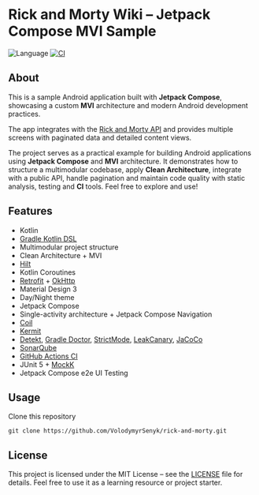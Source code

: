 # Rick and Morty Wiki – Jetpack Compose MVI Sample

![Language](https://img.shields.io/badge/Kotlin-2.2.10-blue)
[![CI](https://github.com/VolodymyrSenyk/rick-and-morty/actions/workflows/ci.yml/badge.svg)](https://github.com/VolodymyrSenyk/rick-and-morty/actions/workflows/ci.yml)

## About

This is a sample Android application built with **Jetpack Compose**, showcasing a custom **MVI**
architecture and modern Android development practices.

The app integrates with the [Rick and Morty API](https://rickandmortyapi.com/) and provides
multiple screens with paginated data and detailed content views.

The project serves as a practical example for building Android applications using
**Jetpack Compose** and **MVI** architecture. It demonstrates how to structure a multimodular
codebase, apply **Clean Architecture**, integrate with a public API, handle pagination and maintain
code quality with static analysis, testing and **CI** tools. Feel free to explore and use!

## Features

- Kotlin
- [Gradle Kotlin DSL](https://docs.gradle.org/current/userguide/kotlin_dsl.html)
- Multimodular project structure
- Clean Architecture + MVI
- [Hilt](https://dagger.dev/hilt/)
- Kotlin Coroutines
- [Retrofit](https://github.com/square/retrofit) + [OkHttp](https://github.com/square/okhttp)
- Material Design 3
- Day/Night theme
- Jetpack Compose
- Single-activity architecture + Jetpack Compose Navigation
- [Coil](https://github.com/coil-kt/coil)
- [Kermit](https://github.com/touchlab/Kermit)
- [Detekt](https://github.com/detekt/detekt), [Gradle Doctor](https://github.com/runningcode/gradle-doctor), [StrictMode](https://developer.android.com/reference/android/os/StrictMode), [LeakCanary](https://square.github.io/leakcanary/), [JaCoCo](https://www.eclemma.org/jacoco/)
- [SonarQube](https://www.sonarsource.com/products/sonarqube/)
- [GitHub Actions CI](https://github.com/features/actions)
- JUnit 5 + [MockK](https://mockk.io/)
- Jetpack Compose e2e UI Testing

## Usage

Clone this repository

```
git clone https://github.com/VolodymyrSenyk/rick-and-morty.git
```

## License

This project is licensed under the MIT License – see the [LICENSE](LICENSE) file for details.
Feel free to use it as a learning resource or project starter.
